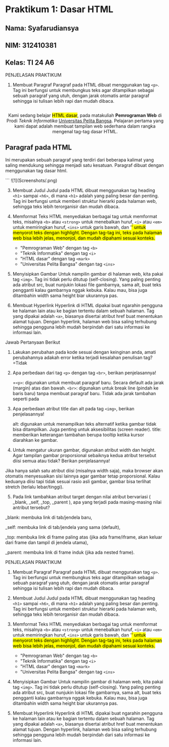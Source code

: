# Praktikum 1: Dasar HTML

## Nama: Syafarudiansya
## NIM: 312410381
## Kelas: TI 24 A6

PENJELASAN PRAKTIKUM

1. Membuat Paragraf
   Paragraf pada HTML dibuat menggunakan tag `<p>`. Tag ini berfungsi untuk membungkus teks agar ditampilkan sebagai sebuah paragraf yang utuh, dengan jarak otomatis antar paragraf sehingga isi tulisan lebih rapi dan mudah dibaca.
   
   ```html
<p align="center">Kami sedang belajar <mark>HTML dasar</mark>, pada matakuliah <b>Pemrograman
Web</b> di Prodi <i>Teknik Informatika</i> <ins>Universitas Pelita Bangsa</ins>. Pelajaran pertama
yang kami dapat adalah membuat tampilan web sederhana dalam rangka mengenal
tag-tag dasar HTML.</p>
<h2>Paragraf pada HTML</h2><!-- Ini adalah paragraf kedua -->
<p align="left">Ini merupakan sebuah paragraf yang terdiri dari beberapa
kalimat yang saling mendukung sehingga menjadi satu kesatuan. Paragraf dibuat
dengan menggunakan tag dasar html.</p>
```
![1](Screenshots/.png)

3. Membuat Judul
   Judul pada HTML dibuat menggunakan tag heading `<h1>` sampai `<h6>`, di mana `<h1>` adalah yang paling besar dan penting. Tag ini berfungsi untuk memberi struktur hierarki pada halaman web, sehingga teks lebih terorganisir dan mudah dibaca.
4. Memformat Teks
   HTML menyediakan berbagai tag untuk memformat teks, misalnya `<b>` atau `<strong>` untuk menebalkan huruf, `<i>` atau `<em>` untuk memiringkan huruf, `<ins>` untuk garis bawah, dan '<mark>' untuk menyorot teks dengan highlight. Dengan tag-tag ini, teks pada halaman web bisa lebih jelas, menonjol, dan mudah dipahami sesuai konteks.
   
   - "Pemrograman Web" dengan tag `<b>`
   - "Teknik Informatika" dengan tag `<i>`
   - "HTML dasar" dengan tag `<mark>`
   - "Universitas Pelita Bangsa" dengan tag `<ins>`
5. Menyisipkan Gambar
   Untuk nampilin gambar di halaman web, kita pakai tag `<img>`. Tag ini tidak perlu ditutup (self-closing). Yang paling penting ada atribut src, buat nunjukin lokasi file gambarnya, sama alt, buat teks pengganti kalau gambarnya nggak kebuka. Kalau mau, bisa juga ditambahin width sama height biar ukurannya pas.
6. Membuat Hyperlink
   Hyperlink di HTML dipakai buat ngarahin pengguna ke halaman lain atau ke bagian tertentu dalam sebuah halaman. Tag yang dipakai adalah `<a>`, biasanya disertai atribut href buat menentukan alamat tujuan. Dengan hyperlink, halaman web bisa saling terhubung sehingga pengguna lebih mudah berpindah dari satu informasi ke informasi lain.


Jawab Pertanyaan Berikut
1. Lakukan perubahan pada kode sesuai dengan keinginan anda, amati perubahannya adakah
error ketika terjadi kesalahan penulisan tag?
=Tidak

2. Apa perbedaan dari tag `<p>` dengan tag `<br>`, berikan penjelasannya!
   
   =`<p>`: digunakan untuk membuat paragraf baru. Secara default ada jarak (margin) atas dan bawah.
    `<br>`: digunakan untuk break line (pindah ke baris baru) tanpa membuat paragraf baru. Tidak ada jarak tambahan seperti pada <p>
     
3. Apa perbedaan atribut title dan alt pada tag `<img>`, berikan penjelasannya!
   
   alt: digunakan untuk menampilkan teks alternatif ketika gambar tidak bisa ditampilkan. Juga penting untuk aksesibilitas (screen reader).
   title: memberikan keterangan tambahan berupa tooltip ketika kursor diarahkan ke gambar.
   
4. Untuk mengatur ukuran gambar, digunakan atribut width dan height. Agar tampilan gambar
proporsional sebaiknya kedua atribut tersebut diisi semua atau tidak? Berikan penjelasannya!

Jika hanya salah satu atribut diisi (misalnya width saja), maka browser akan otomatis menyesuaikan sisi lainnya agar gambar tetap proporsional.
Kalau keduanya diisi tapi tidak sesuai rasio asli gambar, gambar bisa terlihat stretch (terlalu lebar/tinggi).

5. Pada link tambahkan atribut target dengan nilai atribut bervariasi ( _blank, _self, _top,
_parent ), apa yang terjadi pada masing-masing nilai antribut tersebut?

 _blank: membuka link di tab/jendela baru, 

 _self: membuka link di tab/jendela yang sama (default), 

 _top: membuka link di frame paling atas (jika ada frame/iframe, akan keluar dari frame dan tampil di jendela utama), 

 _parent: membuka link di frame induk (jika ada nested frame).

PENJELASAN PRAKTIKUM

1. Membuat Paragraf
   Paragraf pada HTML dibuat menggunakan tag `<p>`. Tag ini berfungsi untuk membungkus teks agar ditampilkan sebagai sebuah paragraf yang utuh, dengan jarak otomatis antar paragraf sehingga isi tulisan lebih rapi dan mudah dibaca.
2. Membuat Judul
   Judul pada HTML dibuat menggunakan tag heading `<h1>` sampai `<h6>`, di mana `<h1>` adalah yang paling besar dan penting. Tag ini berfungsi untuk memberi struktur hierarki pada halaman web, sehingga teks lebih terorganisir dan mudah dibaca.
3. Memformat Teks
   HTML menyediakan berbagai tag untuk memformat teks, misalnya `<b>` atau `<strong>` untuk menebalkan huruf, `<i>` atau `<em>` untuk memiringkan huruf, `<ins>` untuk garis bawah, dan '<mark>' untuk menyorot teks dengan highlight. Dengan tag-tag ini, teks pada halaman web bisa lebih jelas, menonjol, dan mudah dipahami sesuai konteks.
   
   - "Pemrograman Web" dengan tag `<b>`
   - "Teknik Informatika" dengan tag `<i>`
   - "HTML dasar" dengan tag `<mark>`
   - "Universitas Pelita Bangsa" dengan tag `<ins>`
4. Menyisipkan Gambar
   Untuk nampilin gambar di halaman web, kita pakai tag `<img>`. Tag ini tidak perlu ditutup (self-closing). Yang paling penting ada atribut src, buat nunjukin lokasi file gambarnya, sama alt, buat teks pengganti kalau gambarnya nggak kebuka. Kalau mau, bisa juga ditambahin width sama height biar ukurannya pas.
5. Membuat Hyperlink
   Hyperlink di HTML dipakai buat ngarahin pengguna ke halaman lain atau ke bagian tertentu dalam sebuah halaman. Tag yang dipakai adalah `<a>`, biasanya disertai atribut href buat menentukan alamat tujuan. Dengan hyperlink, halaman web bisa saling terhubung sehingga pengguna lebih mudah berpindah dari satu informasi ke informasi lain.
